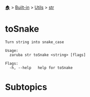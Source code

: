 <!--startTocHeader-->
[🏠](../../../README.md) > [Built-in](../../README.md) > [Utils](../README.md) > [str](README.md)
# toSnake
<!--endTocHeader-->

```
Turn string into snake_case

Usage:
  zaruba str toSnake <string> [flags]

Flags:
  -h, --help   help for toSnake

```

# Subtopics
<!--startTocSubtopic-->
<!--endTocSubtopic-->
